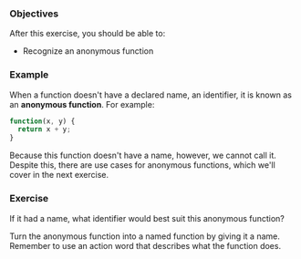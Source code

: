 <!--{ ids:[], language:'JavaScript', type:'workshop', order: 6, name:'Anonymous Functions', description:'Recognize an anonymous function.' }-->

### Objectives

After this exercise, you should be able to:

- Recognize an anonymous function

### Example

When a function doesn't have a declared name, an identifier, it is known as an __anonymous function__. For example:

```js
function(x, y) {
  return x + y;
}
```

Because this function doesn't have a name, however, we cannot call it. Despite this, there are use cases for anonymous functions, which we'll cover in the next exercise.

### Exercise

If it had a name, what identifier would best suit this anonymous function?

Turn the anonymous function into a named function by giving it a name. Remember to use an action word that describes what the function does.
